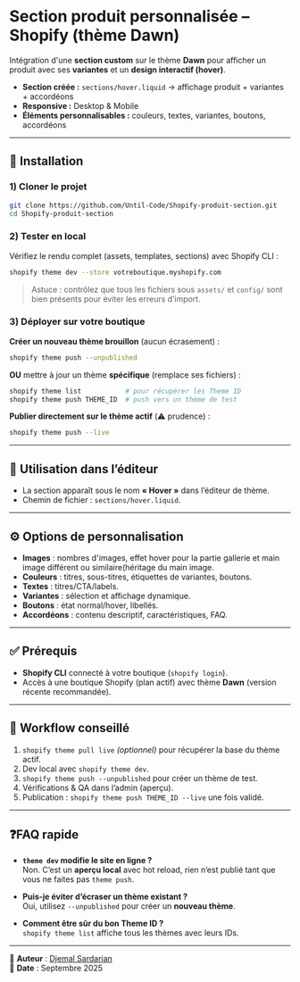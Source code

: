 # Section produit personnalisée – Shopify (thème Dawn)

Intégration d'une **section custom** sur le thème **Dawn** pour afficher un produit avec ses **variantes** et un **design interactif (hover)**.

- **Section créée :** `sections/hover.liquid` → affichage produit + variantes + accordéons  
- **Responsive :** Desktop & Mobile  
- **Éléments personnalisables :** couleurs, textes, variantes, boutons, accordéons  


---

## 🚀 Installation

### 1) Cloner le projet

```bash
git clone https://github.com/Until-Code/Shopify-produit-section.git
cd Shopify-produit-section
```

### 2) Tester en local

Vérifiez le rendu complet (assets, templates, sections) avec Shopify CLI :

```bash
shopify theme dev --store votreboutique.myshopify.com
```

> Astuce : contrôlez que tous les fichiers sous `assets/` et `config/` sont bien présents pour éviter les erreurs d’import.

### 3) Déployer sur votre boutique

**Créer un nouveau thème brouillon** (aucun écrasement) :

```bash
shopify theme push --unpublished
```

**OU** mettre à jour un thème **spécifique** (remplace ses fichiers) :

```bash
shopify theme list           # pour récupérer les Theme ID
shopify theme push THEME_ID  # push vers un thème de test
```

**Publier directement sur le thème actif** (⚠️ prudence) :

```bash
shopify theme push --live
```

---

## 🧩 Utilisation dans l’éditeur

- La section apparaît sous le nom **« Hover »** dans l’éditeur de thème.  
- Chemin de fichier : `sections/hover.liquid`.

---

## ⚙️ Options de personnalisation

- **Images** : nombres d'images, effet hover pour la partie gallerie et main image différent ou similaire(héritage du main image.  
- **Couleurs** : titres, sous-titres, étiquettes de variantes, boutons.  
- **Textes** : titres/CTA/labels.  
- **Variantes** : sélection et affichage dynamique.  
- **Boutons** : état normal/hover, libellés.  
- **Accordéons** : contenu descriptif, caractéristiques, FAQ.

---

## ✅ Prérequis

- **Shopify CLI** connecté à votre boutique (`shopify login`).  
- Accès à une boutique Shopify (plan actif) avec thème **Dawn** (version récente recommandée).

---

## 🧪 Workflow conseillé

1. `shopify theme pull live` *(optionnel)* pour récupérer la base du thème actif.  
2. Dev local avec `shopify theme dev`.  
3. `shopify theme push --unpublished` pour créer un thème de test.  
4. Vérifications & QA dans l’admin (aperçu).  
5. Publication : `shopify theme push THEME_ID --live` une fois validé.

---

## ❓FAQ rapide

- **`theme dev` modifie le site en ligne ?**  
  Non. C’est un **aperçu local** avec hot reload, rien n’est publié tant que vous ne faites pas `theme push`.

- **Puis-je éviter d’écraser un thème existant ?**  
  Oui, utilisez `--unpublished` pour créer un **nouveau thème**.

- **Comment être sûr du bon Theme ID ?**  
  `shopify theme list` affiche tous les thèmes avec leurs IDs.

---

👤 **Auteur** : [Djemal Sardarian](https://github.com/Until-Code)  
📅 **Date** : Septembre 2025
